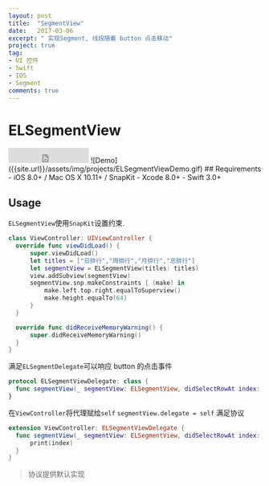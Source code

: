 ```yaml
---
layout: post
title:  "SegmentView"
date:   2017-03-06
excerpt: " 实现Segment, 线段随着 button 点击移动"
project: true
tag:
- UI 控件
- Swift
- IOS
- Segment
comments: true
---
```

# ELSegmentView
<iframe src="https://ghbtns.com/github-btn.html?user=lyonsonline&repo=ELSegmentView&type=star&count=true&size=large" frameborder="0" scrolling="0" width="160px" height="30px"></iframe>
![Demo]({{site.url}}/assets/img/projects/ELSegmentViewDemo.gif)
## Requirements
- iOS 8.0+ / Mac OS X 10.11+ / SnapKit
- Xcode 8.0+
- Swift 3.0+

## Usage
  `ELSegmentView`使用`SnapKit`设置约束.
  ``` swift
  class ViewController: UIViewController {
    override func viewDidLoad() {
        super.viewDidLoad()
        let titles = ["日排行","周排行","月排行","总排行"]
        let segmentView = ELSegmentView(titles: titles)
        view.addSubview(segmentView)
        segmentView.snp.makeConstraints { (make) in
            make.left.top.right.equalToSuperview()
            make.height.equalTo(64)
        }
    }

    override func didReceiveMemoryWarning() {
        super.didReceiveMemoryWarning()    
    }
  }
  ```
  满足`ELSegmentDelegate`可以响应 button 的点击事件
  ``` swift
  protocol ELSegmentViewDelegate: class {
    func segmentView(_ segmentView: ELSegmentView, didSelectRowAt index: Int)
  }
  ```
  在`ViewController`将代理赋给`self`
  `segmentView.delegate = self`
  满足协议
  ``` swift
  extension ViewController: ELSegmentViewDelegate {
    func segmentView(_ segmentView: ELSegmentView, didSelectRowAt index: Int) {
        print(index)
    }
  }
  ```
  > 协议提供默认实现
